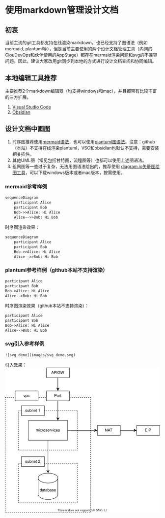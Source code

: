 # 使用markdown管理设计文档

## 初衷
当前主流的git工具都支持在线渲染markdown，也已经支持了图语法（例如mermaid, plantuml等），但是当前主要使用的两个设计文档管理工具（内网的ClouDevOps和伙伴使用的AppStage）都存在mermaid渲染问题和svg的不兼容问题。因此，建议大家改用git同步到本地的方式进行设计文档查阅和协同编辑。

## 本地编辑工具推荐
主要推荐2个markdown编辑器（均支持windows和mac），并且都带有比较丰富的三方扩展。

1. [Visual Studio Code](https://code.visualstudio.com)
2. [Obsidian](https://obsidian.md)

## 设计文档中画图

1. 时序图推荐使用[mermaid语法](https://mermaid.nodejs.cn/intro/syntax-reference.html)，也可以使用[plantuml图语法](https://plantuml.com/zh)。注意：github（本站）不支持在线渲染plantuml，VSC和obsidian也默认不支持，需要安装相关插件。
2. 其他UML图（常见包括甘特图，流程图等）也都可以使用上述图语法。
3. 组网图等一些过于复杂，无法用图语法绘出的，推荐使用 [diagram.io矢量图绘图工具](draw.io)，可以下载windows版本或者mac版本，按需使用。

### mermaid参考样例
```code
sequenceDiagram
    participant Alice
    participant Bob
    Bob->>Alice: Hi Alice
    Alice-->>Bob: Hi Bob
```

时序图渲染效果：
```mermaid
sequenceDiagram
    participant Alice
    participant Bob
    Bob->>Alice: Hi Alice
    Alice-->>Bob: Hi Bob
```

### plantuml参考样例（github本站不支持渲染）
```code
participant Alice
participant Bob
Bob->Alice: Hi Alice
Alice-->Bob: Hi Bob
```

时序图渲染效果（github本站不支持渲染）：
```plantuml
participant Alice
participant Bob
Bob->Alice: Hi Alice
Alice-->Bob: Hi Bob
```

### svg引入参考样例

```code
![svg_demo](images/svg_demo.svg)
```

引入效果：
![svg_demo](images/svg_demo.svg)
